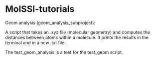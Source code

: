 # MolSSI-tutorials

Geom analysis (geom_analysis_subproject):

A script that takes an .xyz file (molecular geometry) and computes the distances between atoms within a molecule. It prints the results in the terminal and in a new .txt file.

The test_geom_analysis is a test for the test_geom script.
